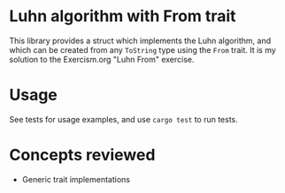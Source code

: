 # Luhn algorithm with From trait
This library provides a struct which implements the Luhn algorithm, and which can be created from any `ToString` type using the `From` trait. It is my solution to the Exercism.org "Luhn From" exercise.
# Usage
See tests for usage examples, and use `cargo test` to run tests.
# Concepts reviewed
- Generic trait implementations